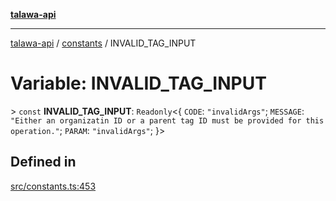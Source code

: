 [**talawa-api**](../../README.md)

***

[talawa-api](../../modules.md) / [constants](../README.md) / INVALID\_TAG\_INPUT

# Variable: INVALID\_TAG\_INPUT

\> `const` **INVALID\_TAG\_INPUT**: `Readonly`\<\{ `CODE`: `"invalidArgs"`; `MESSAGE`: `"Either an organizatin ID or a parent tag ID must be provided for this operation."`; `PARAM`: `"invalidArgs"`; \}\>

## Defined in

[src/constants.ts:453](https://github.com/PalisadoesFoundation/talawa-api/blob/3a5276aff43f5de4f7fab3ec9683a420dcdc7a06/src/constants.ts#L453)
